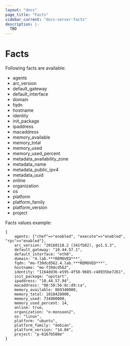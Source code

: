 ```yaml
---
layout: "docs"
page_title: "Facts"
sidebar_current: "docs-server-facts"
description: |-
  TBD
---
```


# Facts

Following facts are available:

- agents
- arc_version
- default_gateway
- default_interface
- domain
- fqdn
- hostname
- identity
- init_package
- ipaddress
- macaddress
- memory_available
- memory_total
- memory_used
- memory_used_percent
- metadata_availability_zone
- metadata_name
- metadata_public_ipv4
- metadata_uuid
- online
- organization
- os
- platform
- platform_family
- platform_version
- project

Facts values example:

```text
{
	agents: {"chef"=>"enabled", "execute"=>"enabled", "rpc"=>"enabled"},
	arc_version: "20160118.2 (341fb82), go1.5.3",
	default_gateway: "10.44.57.1",
	default_interface: "eth0",
	domain: "4.lab.***REMOVED***",
	fqdn: "mo-f39dcd562.4.lab.***REMOVED***",
	hostname: "mo-f39dcd562",
	identity: "1164dd36-e595-4f58-9685-c48935be7261",
	init_package: "upstart",
	ipaddress: "10.44.57.94",
	macaddress: "00:50:56:8c:d9:ca",
	memory_available: 869340000,
	memory_total: 1010428000,
	memory_used: 734800000,
	memory_used_percent: 14,
	online: true,
	organization: "o-monsoon2",
	os: "linux",
	platform: "ubuntu",
	platform_family: "debian",
	platform_version: "14.04",
	project: "p-6167b588e"
}
```
